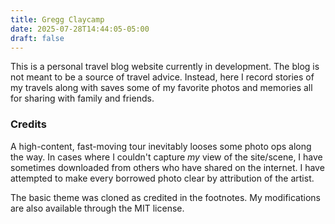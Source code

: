 ```yaml
---
title: Gregg Claycamp
date: 2025-07-28T14:44:05-05:00
draft: false
---
```


This is a personal travel blog website currently in development. The blog is not meant to be a source of travel advice. Instead, here I record stories of my travels along with saves some of my favorite photos and memories all for sharing with family and friends.

### Credits

A high-content, fast-moving tour inevitably looses some photo ops along the way. In cases where I couldn't capture _my_ view of the site/scene, I have sometimes downloaded from others who have shared on the internet. I have attempted to make every borrowed photo clear by attribution of the artist.

The basic theme was cloned as credited in the footnotes. My modifications are also available through the MIT license.


